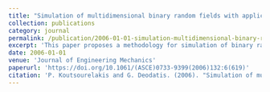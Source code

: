 ```yaml
---
title: "Simulation of multidimensional binary random fields with application to modeling of two-phase random media"
collection: publications
category: journal
permalink: /publication/2006-01-01-simulation-multidimensional-binary-random-fields-application-modeling-two-phase-random-media
excerpt: 'This paper proposes a methodology for simulation of binary random fields with application to the problem of generating sample realizations of two-phase random media. The methodology is based on the concept of nonlinear transformations with memory of Gaussian random fields.'
date: 2006-01-01
venue: 'Journal of Engineering Mechanics'
paperurl: 'https://doi.org/10.1061/(ASCE)0733-9399(2006)132:6(619)'
citation: 'P. Koutsourelakis and G. Deodatis. (2006). "Simulation of multidimensional binary random fields with application to modeling of two-phase random media." <i>Journal of Engineering Mechanics</i>, 132(6), 619–631. doi: 10.1061/(ASCE)0733-9399(2006)132:6(619).'
---
```


